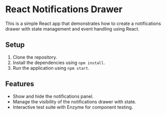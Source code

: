 # React Notifications Drawer

This is a simple React app that demonstrates how to create a notifications drawer with state management and event handling using React.

## Setup

1. Clone the repository.
2. Install the dependencies using `npm install`.
3. Run the application using `npm start`.

## Features

- Show and hide the notifications panel.
- Manage the visibility of the notifications drawer with state.
- Interactive test suite with Enzyme for component testing.

